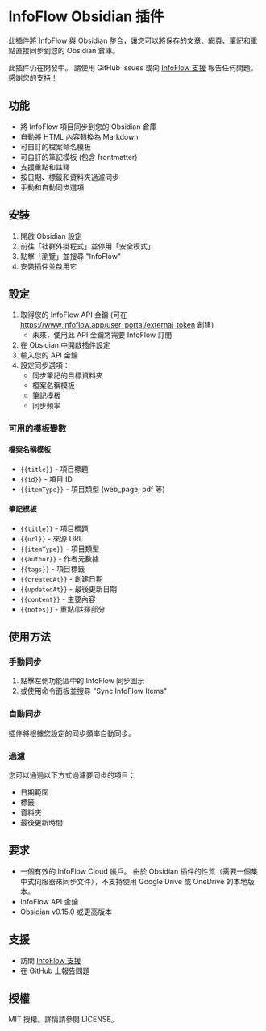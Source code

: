 # InfoFlow Obsidian 插件

此插件將 [InfoFlow](https://www.infoflow.app) 與 Obsidian 整合，讓您可以將保存的文章、網頁、筆記和重點直接同步到您的 Obsidian 倉庫。

此插件仍在開發中。
請使用 GitHub Issues 或向 [InfoFlow 支援](https://www.infoflow.app/support) 報告任何問題。感謝您的支持！

## 功能

- 將 InfoFlow 項目同步到您的 Obsidian 倉庫
- 自動將 HTML 內容轉換為 Markdown
- 可自訂的檔案命名模板
- 可自訂的筆記模板 (包含 frontmatter)
- 支援重點和註釋
- 按日期、標籤和資料夾過濾同步
- 手動和自動同步選項

## 安裝

1. 開啟 Obsidian 設定
2. 前往「社群外掛程式」並停用「安全模式」
3. 點擊「瀏覽」並搜尋 "InfoFlow"
4. 安裝插件並啟用它

## 設定

1. 取得您的 InfoFlow API 金鑰 (可在 <https://www.infoflow.app/user_portal/external_token> 創建)
   - 未來，使用此 API 金鑰將需要 InfoFlow 訂閱
2. 在 Obsidian 中開啟插件設定
3. 輸入您的 API 金鑰
4. 設定同步選項：
   - 同步筆記的目標資料夾
   - 檔案名稱模板
   - 筆記模板
   - 同步頻率

### 可用的模板變數

#### 檔案名稱模板
- `{{title}}` - 項目標題
- `{{id}}` - 項目 ID
- `{{itemType}}` - 項目類型 (web_page, pdf 等)

#### 筆記模板
- `{{title}}` - 項目標題
- `{{url}}` - 來源 URL
- `{{itemType}}` - 項目類型
- `{{author}}` - 作者元數據
- `{{tags}}` - 項目標籤
- `{{createdAt}}` - 創建日期
- `{{updatedAt}}` - 最後更新日期
- `{{content}}` - 主要內容
- `{{notes}}` - 重點/註釋部分

## 使用方法

### 手動同步
1. 點擊左側功能區中的 InfoFlow 同步圖示
2. 或使用命令面板並搜尋 "Sync InfoFlow Items"

### 自動同步
插件將根據您設定的同步頻率自動同步。

### 過濾
您可以通過以下方式過濾要同步的項目：
- 日期範圍
- 標籤
- 資料夾
- 最後更新時間

## 要求

- 一個有效的 InfoFlow Cloud 帳戶。 由於 Obsidian 插件的性質（需要一個集中式伺服器來同步文件），不支持使用 Google Drive 或 OneDrive 的本地版本。
- InfoFlow API 金鑰
- Obsidian v0.15.0 或更高版本

## 支援

- 訪問 [InfoFlow 支援](https://www.infoflow.app/support)
- 在 GitHub 上報告問題

## 授權

MIT 授權。詳情請參閱 LICENSE。
